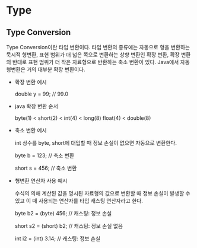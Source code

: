 # Type

## Type Conversion

Type Conversion이란 타입 변환이다. 타입 변환의 종류에는 자동으로 형을 변환하는 묵시적 형변환, 표현 범위가 더 넓은 쪽으로 변환하는 상향 변환인 확장 변환, 확장 변환의 반대로 표현 범위가 더 작은 자료형으로 반환하는 축소 변환이 있다. Java에서 자동 형변환은 거의 대부분 확장 변환이다. 

* 확장 변환 예시

    double y = 99; // 99.0

* java 확장 변환 순서

    byte(1) < short(2) < int(4) < long(8)
    float(4) < double(8)

* 축소 변환 예시

    int 상수를 byte, short에 대입할 때 정보 손실이 없으면 자동으로 변환한다.

    byte b = 123; // 축소 변환

    short s = 456; // 축소 변환 

* 형변환 연산자 사용 예시

    수식의 의해 계산된 값을 명시된 자료형의 값으로 변환할 때 정보 손실이 발생할 수 있고 이 때 사용되는 연산자를 타입 캐스팅 연산자라고 한다.

    byte b2 = (byte) 456; // 캐스팅: 정보 손실

    short s2 = (short) b2; // 캐스팅: 정보 손실 없음
    
    int i2 = (int) 3.14; // 캐스팅: 정보 손실
